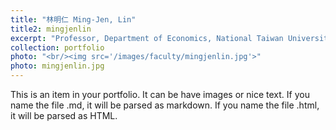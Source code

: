 ```yaml
---
title: "林明仁 Ming-Jen, Lin"
title2: mingjenlin
excerpt: "Professor, Department of Economics, National Taiwan University <br/><img src='/images/faculty/mingjenlin.jpg'>"
collection: portfolio
photo: "<br/><img src='/images/faculty/mingjenlin.jpg'>"
photo: mingjenlin.jpg
---
```


This is an item in your portfolio. It can be have images or nice text. If you name the file .md, it will be parsed as markdown. If you name the file .html, it will be parsed as HTML. 
